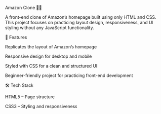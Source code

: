 Amazon Clone 🛒✨

A front-end clone of Amazon’s homepage built using only HTML and CSS.
This project focuses on practicing layout design, responsiveness, and UI styling without any JavaScript functionality.

🚀 Features

Replicates the layout of Amazon’s homepage

Responsive design for desktop and mobile

Styled with CSS for a clean and structured UI

Beginner-friendly project for practicing front-end development

🛠️ Tech Stack

HTML5 – Page structure

CSS3 – Styling and responsiveness
